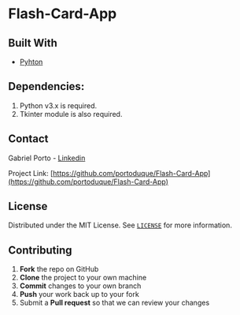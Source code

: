 # Flash-Card-App

## Built With
* [Pyhton](https://www.python.org/downloads/)

## Dependencies:
1. Python v3.x is required.
2. Tkinter module is also required.

## Contact
Gabriel Porto - [Linkedin](https://www.linkedin.com/in/portoduque/)

Project Link: [https://github.com/portoduque/Flash-Card-App](https://github.com/portoduque/Flash-Card-App)

## License

Distributed under the MIT License. See [`LICENSE`](https://github.com/portoduque/Flash-Card-App/blob/main/LICENSE) for more information.

## Contributing

1. **Fork** the repo on GitHub
2. **Clone** the project to your own machine
3. **Commit** changes to your own branch
4. **Push** your work back up to your fork
5. Submit a **Pull request** so that we can review your changes
